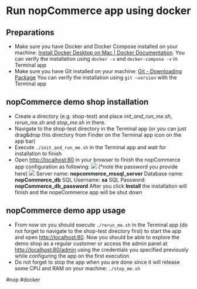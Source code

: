 # Run nopCommerce app using docker
## Preparations
* Make sure you have Docker and Docker Compose installed on your machine: [Install Docker Desktop on Mac | Docker Documentation](https://docs.docker.com/desktop/mac/install/). You can verify the installation using  `docker -v` and `docker-compose -v` in Terminal app
* Make sure you have Git installed on your machine:  [Git - Downloading Package](https://git-scm.com/download/mac) You can verify the installation using `git —version` with the Terminal app
## nopCommerce demo shop installation
* Create a directory (e.g. shop-test) and place _init_and_run_me.sh_, _rerun_me.sh_ and _stop_me.sh_ in there.
* Navigate to the shop-test directory in the Terminal app (or you can just drag&drop this directory from Finder on the Terminal app icon on the app bar)
* Execute `./init_and_run_me.sh`  in the Terminal app and wait for installation to finish
* Open [http://localhost:80](http://localhost:80) in your browser to finish the nopCommerce app configuration as following:
![](Screenshot%202022-01-27%20at%2003.10.07.png)
(*note the password you provide here)
![](Screenshot%202022-01-27%20at%2003.10.17.png)
Server name: **nopcommerce_mssql_server**
Database name: **nopCommerce_db**
SQL Username: **sa**
SQL Password: **nopCommerce_db_password**
After you click **Install** the installation will finish and the nopeCommerce app will be shut down
## nopCommerce demo app usage
* From now on you should execute `./rerun_me.sh`  in the Terminal app (do not forget to navigate to the shop-test directory first) to start the app and open  [http://localhost:80](http://localhost:80). Now you should be able to explore the demo shop as a regular customer or access the admin panel at [http://localhost:80/admin](http://localhost:80/admin) using the credentials you specified previously while configuring the app on the first execution
* Do not forget to stop the app  when you are done since it will release some CPU and RAM on your machine: `./stop_me.sh`


#nop #docker